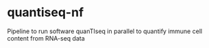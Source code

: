 # quantiseq-nf
Pipeline to run software quanTIseq in parallel to quantify immune cell content from RNA-seq data
